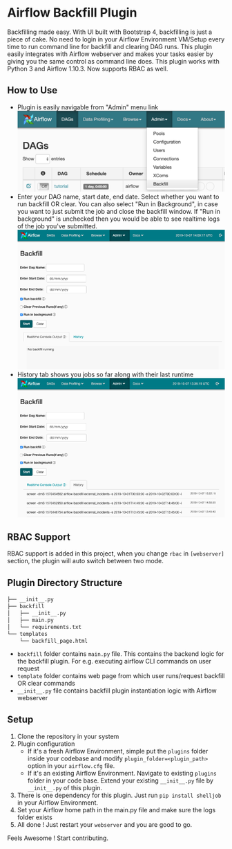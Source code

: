 
# Airflow Backfill Plugin
Backfilling made easy. With UI built with Bootstrap 4, backfilling is just a piece of cake. No need to login in your Airflow Environment VM/Setup every time to run command line for backfill and clearing DAG runs. This plugin easily integrates with Airflow webserver and makes your tasks easier by giving you the same control as command line does. This plugin works with Python 3 and Airflow 1.10.3. Now supports RBAC as well.

## How to Use 
- Plugin is easily navigable from "Admin" menu link
![img](images/admin.png)
- Enter your DAG name, start date, end date. Select whether you want to run backfill OR clear. You can also select "Run in Background", in case you want to just submit the job and close the backfill window. If "Run in background" is unchecked then you would be able to see realtime logs of the job you've submitted.
![img](images/admin_backfill_ui.png)
- History tab shows you jobs so far along with their last runtime ![img](images/admin_backfill_history.png)

## RBAC Support

RBAC support is added in this project, when you change `rbac` in `[webserver]` section, the plugin will auto switch between two mode.

## Plugin Directory Structure
```
├── __init__.py
├── backfill
│   ├── __init__.py
│   ├── main.py
│   └── requirements.txt
└── templates
    └── backfill_page.html
```
- `backfill` folder contains `main.py` file. This contains the backend logic for the backfill plugin. For e.g. executing airflow CLI commands on user request
- `template` folder contains web page from which user runs/request backfill OR clear commands
- `__init__.py` file contains backfill plugin instantiation logic with Airflow webserver 

## Setup
1. Clone the repository in your system
2. Plugin configuration
    - If it's a fresh Airflow Environment, simple put the `plugins` folder inside your codebase and modify  `plugin_folder=<plugin_path>` option in your `airflow.cfg` file. 
    - If it's an existing Airflow Environment. Navigate to existing `plugins` folder in your code base. Extend your existing `__init__.py`  file by `__init__.py` of this plugin.
3. There is one dependency for this plugin. Just run `pip install shelljob` in your Airflow Environment.
4. Set your Airflow home path in the main.py file and make sure the logs folder exists 
5. All done ! Just restart your `webserver` and you are good to go.

Feels Awesome ! Start contributing.
